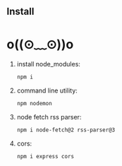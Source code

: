 ## Install

# o((⊙﹏⊙))o


1. install node_modules:
   ```bash
   npm i

2. command line utility:
   ```bash
   npm nodemon
3. node fetch rss parser:
   ```bash
   npm i node-fetch@2 rss-parser@3
4. cors:
   ```bash
   npm i express cors